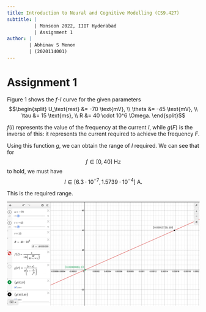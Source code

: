 ```yaml
---
title: Introduction to Neural and Cognitive Modelling (CS9.427)
subtitle: |
          | Monsoon 2022, IIIT Hyderabad
          | Assignment 1
author: |
        | Abhinav S Menon
        | (2020114001)
---
```


# Assignment 1
Figure 1 shows the $f$-$I$ curve for the given parameters
$$\begin{split}
U_\text{rest} &= -70 \text{mV}, \\
\theta &= -45 \text{mV}, \\
\tau &= 15 \text{ms}, \\
R &= 40 \cdot 10^6 \Omega.
\end{split}$$

$f(I)$ represents the value of the frequency at the current $I$, while $g(F)$ is the inverse of this: it represents the current required to achieve the frequency $F$.

Using this function $g$, we can obtain the range of $I$ required. We can see that for
$$f \in [0, 40] \text{ Hz}$$
to hold, we must have
$$I \in [6.3 \cdot 10^{-7}, 1.5739 \cdot 10^{-4}] \text{ A}.$$

This is the required range.

![Gain Curve for Given Parameters](gain.png)